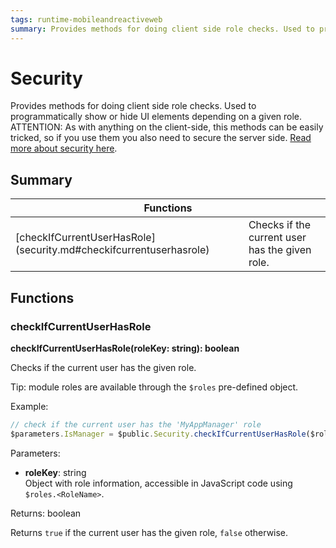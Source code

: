 ```yaml
---
tags: runtime-mobileandreactiveweb
summary: Provides methods for doing client side role checks. Used to programmatically show or hide UI elements depending on a given role.
---
```


# Security

Provides methods for doing client side role checks. Used to programmatically show or hide UI elements depending on a given role. 
ATTENTION: As with anything on the client-side, this methods can be easily tricked, so if you use them you also need to secure the server side. [Read more about security here](https://success.outsystems.com/Documentation/Best_Practices/Security/Reactive_web_security_best_practices).

## Summary

<table markdown="1">
<thead>
<tr>
<th colspan="2">Functions</th>
</tr>
</thead>
<tbody>
<tr>
<td>[checkIfCurrentUserHasRole](security.md#checkifcurrentuserhasrole)</td>
<td>
Checks if the current user has the given role.
</td>
</tr>
</tbody>
</table>

## Functions

### checkIfCurrentUserHasRole

**checkIfCurrentUserHasRole(roleKey: string): boolean**

Checks if the current user has the given role.

Tip: module roles are available through the `$roles` pre-defined object.

Example:

```javascript
// check if the current user has the 'MyAppManager' role
$parameters.IsManager = $public.Security.checkIfCurrentUserHasRole($roles.MyAppManager);
```

Parameters:

* **roleKey**: string<br/> Object with role information, accessible in JavaScript code using `$roles.<RoleName>`.

Returns: boolean

Returns `true` if the current user has the given role, `false` otherwise.

